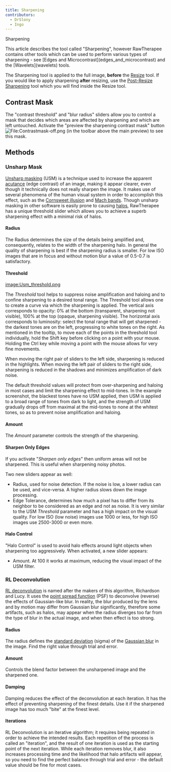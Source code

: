 ```yaml
---
title: Sharpening
contributors:
  - DrSlony
  - Ingo
---
```


<div class="pagetitle">

Sharpening

</div>
This article describes the tool called "Sharpening", however RawTherapee
contains other tools which can be used to perform various types of
sharpening - see [Edges and Microcontrast](edges_and_microcontrast) and the
[Wavelets](wavelets) tools.

The Sharpening tool is applied to the full image, **before** the
[Resize](resize) tool. If you would like to apply sharpening
**after** resizing, use the [Post-Resize Sharpening](resize#post-resize_sharpening) tool which you
will find inside the Resize tool.

## Contrast Mask

The "contrast threshold" and "blur radius" sliders allow you to control
a mask that decides which areas are affected by sharpening and which are
left untouched. Activate the "preview the sharpening contrast mask"
button
![<File:Contrastmask-off.png>](/images/Contrastmask-off.png "File:Contrastmask-off.png")
(in the toolbar above the main preview) to see this mask.

## Methods

### Unsharp Mask

[Unsharp masking](https://en.wikipedia.org/wiki/Unsharp_mask) (USM) is a
technique used to increase the apparent
[acutance](https://en.wikipedia.org/wiki/Acutance) (edge contrast) of an
image, making it appear clearer, even though it technically does not
really sharpen the image. It makes use of several phenomena of the human
visual system in order to accomplish this effect, such as the
[Cornsweet illusion](https://en.wikipedia.org/wiki/Cornsweet_illusion) and
[Mach bands](https://en.wikipedia.org/wiki/Mach_bands). Though unsharp masking
in other software is easily prone to causing
[halos](https://en.wikipedia.org/wiki/Haloing), RawTherapee has a unique
threshold slider which allows you to achieve a superb sharpening effect
with a minimal risk of halos.

#### Radius

The Radius determines the size of the details being amplified and,
consequently, relates to the width of the sharpening halo. In general
the quality of sharpening is best if the sharpening radius is smaller.
For low ISO images that are in focus and without motion blur a value of
0.5-0.7 is satisfactory.

#### Threshold

[image:Usm_threshold.png](/images/usm_threshold.png)

The *Threshold* tool helps to suppress noise amplification and haloing
and to confine sharpening to a desired tonal range. The Threshold tool
allows one to create a curve via which the sharpening is applied. The
vertical axis corresponds to opacity: 0% at the bottom (transparent,
sharpening not visible), 100% at the top (opaque, sharpening visible).
The horizontal axis corresponds to luminosity: select the tonal range
that will get sharpened - the darkest tones are on the left, progressing
to white tones on the right. As mentioned in the tooltip, to move each
of the points in the threshold tool individually, hold the Shift key
before clicking on a point with your mouse. Holding the Ctrl key while
moving a point with the mouse allows for very fine movements.

When moving the right pair of sliders to the left side, sharpening is
reduced in the highlights. When moving the left pair of sliders to the
right side, sharpening is reduced in the shadows and minimizes
amplification of dark noise.

The default threshold values will protect from over-sharpening and
haloing in most cases and limit the sharpening effect to mid-tones. In
the example screenshot, the blackest tones have no USM applied, then USM
is applied to a broad range of tones from dark to light, and the
strength of USM gradually drops off from maximal at the mid-tones to
none at the whitest tones, so as to prevent noise amplification and
haloing.

#### Amount

The *Amount* parameter controls the strength of the sharpening.

#### Sharpen Only Edges

If you activate "*Sharpen only edges*" then uniform areas will not be
sharpened. This is useful when sharpening noisy photos.

Two new sliders appear as well:

- Radius, used for noise detection. If the noise is low, a lower radius
  can be used, and vice-versa. A higher radius slows down the image
  processing.
- Edge Tolerance, determines how much a pixel has to differ from its
  neighbor to be considered as an edge and not as noise. It is very
  similar to the USM *Threshold* parameter and has a high impact on the
  visual quality. For low ISO (low noise) images use 1000 or less, for
  high ISO images use 2500-3000 or even more.

#### Halo Control

"Halo Control" is used to avoid halo effects around light objects when
sharpening too aggressively. When activated, a new slider appears:

- Amount. At 100 it works at maximum, reducing the visual impact of the
  USM filter.

### RL Deconvolution

[RL
deconvolution](https://en.wikipedia.org/wiki/Richardson%E2%80%93Lucy_deconvolution)
is named after the makers of this algorithm, Richardson and Lucy. It
uses the [point spread function](https://en.wikipedia.org/wiki/Point_spread_function) (PSF) to
deconvolve (reverse) the effects of Gaussian-like blur. In reality, the
blur produced by the lens and by motion may differ from Gaussian blur
significantly, therefore some artifacts, such as halos, may appear when
the radius diverges too far from the type of blur in the actual image,
and when then effect is too strong.

#### Radius

The radius defines the [standard deviation](https://en.wikipedia.org/wiki/Standard_deviation) (sigma) of
the [Gaussian blur](https://en.wikipedia.org/wiki/Gaussian_blur) in the
image. Find the right value through trial and error.

#### Amount

Controls the blend factor between the unsharpened image and the
sharpened one.

#### Damping

Damping reduces the effect of the deconvolution at each iteration. It
has the effect of preventing sharpening of the finest details. Use it if
the sharpened image has too much "bite" at the finest level.

#### Iterations

RL Deconvolution is an iterative algorithm; it requires being repeated
in order to achieve the intended results. Each repetition of the process
is called an "iteration", and the result of one iteration is used as the
starting point of the next iteration. While each iteration removes blur,
it also increases processing time and the likelihood that halo artifacts
will appear, so you need to find the perfect balance through trial and
error - the default value should be fine for most cases.
